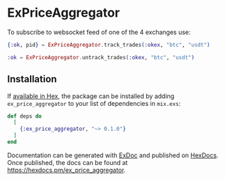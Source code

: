 # ExPriceAggregator

To subscribe to websocket feed of one of the 4 exchanges use:

```elixir
{:ok, pid} = ExPriceAggregator.track_trades(:okex, "btc", "usdt")

:ok = ExPriceAggregator.untrack_trades(:okex, "btc", "usdt")
```

## Installation

If [available in Hex](https://hex.pm/docs/publish), the package can be installed
by adding `ex_price_aggregator` to your list of dependencies in `mix.exs`:

```elixir
def deps do
  [
    {:ex_price_aggregator, "~> 0.1.0"}
  ]
end
```

Documentation can be generated with [ExDoc](https://github.com/elixir-lang/ex_doc)
and published on [HexDocs](https://hexdocs.pm). Once published, the docs can
be found at <https://hexdocs.pm/ex_price_aggregator>.

